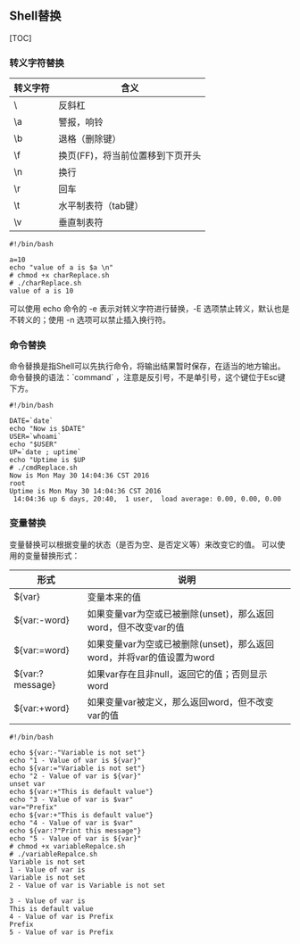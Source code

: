 ## Shell替换
[TOC]
### 转义字符替换
| 转义字符  |  含义 |
| ------------ | ------------ |
| \\  |  反斜杠 |
| \a  |  警报，响铃 |
| \b  |  退格（删除键）|
| \f  | 换页(FF)，将当前位置移到下页开头  |
| \n  | 换行  |
| \r  | 回车  |
| \t  | 水平制表符（tab键）  |
| \v  | 垂直制表符  |

```shell
#!/bin/bash

a=10
echo "value of a is $a \n"
# chmod +x charReplace.sh 
# ./charReplace.sh 
value of a is 10
```
可以使用 echo 命令的 -e 表示对转义字符进行替换，-E 选项禁止转义，默认也是不转义的；使用 -n 选项可以禁止插入换行符。

### 命令替换
命令替换是指Shell可以先执行命令，将输出结果暂时保存，在适当的地方输出。
命令替换的语法：\`command\` ，注意是反引号，不是单引号，这个键位于Esc键下方。
```shell
#!/bin/bash

DATE=`date`
echo "Now is $DATE"
USER=`whoami`
echo "$USER"
UP=`date ; uptime`
echo "Uptime is $UP
# ./cmdReplace.sh
Now is Mon May 30 14:04:36 CST 2016
root
Uptime is Mon May 30 14:04:36 CST 2016
 14:04:36 up 6 days, 20:40,  1 user,  load average: 0.00, 0.00, 0.00
```

### 变量替换
变量替换可以根据变量的状态（是否为空、是否定义等）来改变它的值。
可以使用的变量替换形式：

| 形式  | 说明  |
| ------------ | ------------ |
| ${var}  | 变量本来的值  |
| ${var:-word} | 如果变量var为空或已被删除(unset)，那么返回word，但不改变var的值  |
| ${var:=word}  | 如果变量var为空或已被删除(unset)，那么返回word，并将var的值设置为word  |
| ${var:?message}  |  如果var存在且非null，返回它的值；否则显示word |
| ${var:+word}  | 如果变量var被定义，那么返回word，但不改变var的值 |

```shell
#!/bin/bash

echo ${var:-"Variable is not set"}
echo "1 - Value of var is ${var}"
echo ${var:="Variable is not set"}
echo "2 - Value of var is ${var}"
unset var
echo ${var:+"This is default value"}
echo "3 - Value of var is $var"
var="Prefix"
echo ${var:+"This is default value"}
echo "4 - Value of var is $var"
echo ${var:?"Print this message"}
echo "5 - Value of var is ${var}"
# chmod +x variableRepalce.sh
# ./variableRepalce.sh 
Variable is not set
1 - Value of var is 
Variable is not set
2 - Value of var is Variable is not set

3 - Value of var is 
This is default value
4 - Value of var is Prefix
Prefix
5 - Value of var is Prefix
```
